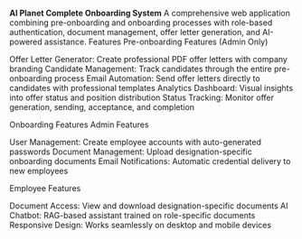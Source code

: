 **AI Planet Complete Onboarding System**
A comprehensive web application combining pre-onboarding and onboarding processes with role-based authentication, document management, offer letter generation, and AI-powered assistance.
Features
Pre-onboarding Features (Admin Only)

Offer Letter Generator: Create professional PDF offer letters with company branding
Candidate Management: Track candidates through the entire pre-onboarding process
Email Automation: Send offer letters directly to candidates with professional templates
Analytics Dashboard: Visual insights into offer status and position distribution
Status Tracking: Monitor offer generation, sending, acceptance, and completion

Onboarding Features
Admin Features

User Management: Create employee accounts with auto-generated passwords
Document Management: Upload designation-specific onboarding documents
Email Notifications: Automatic credential delivery to new employees

Employee Features

Document Access: View and download designation-specific documents
AI Chatbot: RAG-based assistant trained on role-specific documents
Responsive Design: Works seamlessly on desktop and mobile devices
